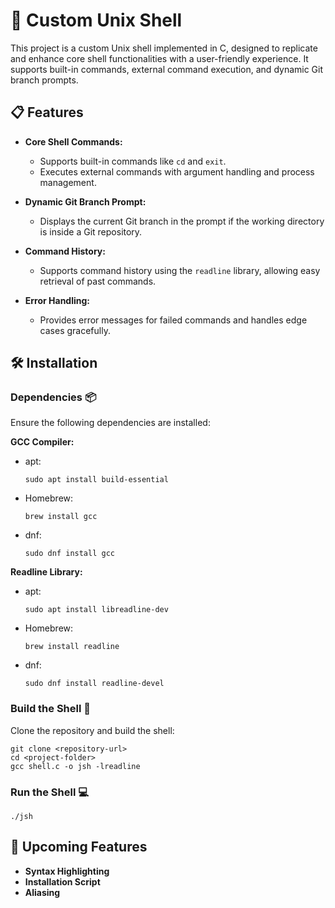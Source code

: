 # 🚀 Custom Unix Shell

This project is a custom Unix shell implemented in C, designed to replicate and enhance core shell functionalities with a user-friendly experience. It supports built-in commands, external command execution, and dynamic Git branch prompts.

## 📋 Features

- **Core Shell Commands:**
  - Supports built-in commands like `cd` and `exit`.
  - Executes external commands with argument handling and process management.

- **Dynamic Git Branch Prompt:**
  - Displays the current Git branch in the prompt if the working directory is inside a Git repository.

- **Command History:**
  - Supports command history using the `readline` library, allowing easy retrieval of past commands.

- **Error Handling:**
  - Provides error messages for failed commands and handles edge cases gracefully.

## 🛠️ Installation

### Dependencies 📦

Ensure the following dependencies are installed:

**GCC Compiler:**  
  - apt:
    ```shell
    sudo apt install build-essential
    ```
  - Homebrew:
    ```shell
    brew install gcc
    ```
  - dnf:
    ```shell
    sudo dnf install gcc
    ```
**Readline Library:**
  - apt:
    ```shell
    sudo apt install libreadline-dev
    ```
  - Homebrew:
    ```shell
    brew install readline
    ```
  - dnf:
    ```shell
    sudo dnf install readline-devel
    ```

### Build the Shell 🔨

Clone the repository and build the shell:
```shell
git clone <repository-url>
cd <project-folder>
gcc shell.c -o jsh -lreadline
```

### Run the Shell 💻
```shell
./jsh
```

## 📅 Upcoming Features

- **Syntax Highlighting**
- **Installation Script**
- **Aliasing**

